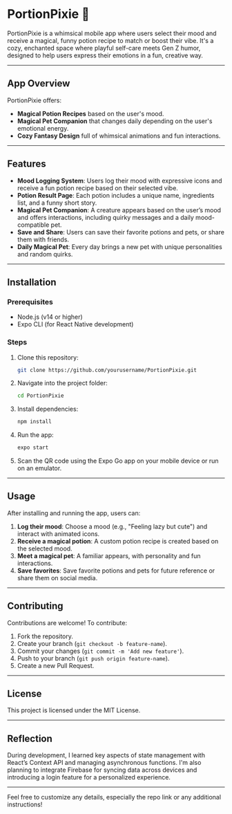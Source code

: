 # PortionPixie 🌟

PortionPixie is a whimsical mobile app where users select their mood and receive a magical, funny potion recipe to match or boost their vibe. It's a cozy, enchanted space where playful self-care meets Gen Z humor, designed to help users express their emotions in a fun, creative way.

---

## App Overview

PortionPixie offers:

- **Magical Potion Recipes** based on the user's mood.
- **Magical Pet Companion** that changes daily depending on the user's emotional energy.
- **Cozy Fantasy Design** full of whimsical animations and fun interactions.

---

## Features

- **Mood Logging System**: Users log their mood with expressive icons and receive a fun potion recipe based on their selected vibe.
- **Potion Result Page**: Each potion includes a unique name, ingredients list, and a funny short story.
- **Magical Pet Companion**: A creature appears based on the user’s mood and offers interactions, including quirky messages and a daily mood-compatible pet.
- **Save and Share**: Users can save their favorite potions and pets, or share them with friends.
- **Daily Magical Pet**: Every day brings a new pet with unique personalities and random quirks.

---

## Installation

### Prerequisites
- Node.js (v14 or higher)
- Expo CLI (for React Native development)

### Steps

1. Clone this repository:

   ```bash
   git clone https://github.com/yourusername/PortionPixie.git
   ```

2. Navigate into the project folder:

   ```bash
   cd PortionPixie
   ```

3. Install dependencies:

   ```bash
   npm install
   ```

4. Run the app:

   ```bash
   expo start
   ```

5. Scan the QR code using the Expo Go app on your mobile device or run on an emulator.

---

## Usage

After installing and running the app, users can:

1. **Log their mood**: Choose a mood (e.g., "Feeling lazy but cute") and interact with animated icons.
2. **Receive a magical potion**: A custom potion recipe is created based on the selected mood.
3. **Meet a magical pet**: A familiar appears, with personality and fun interactions.
4. **Save favorites**: Save favorite potions and pets for future reference or share them on social media.

---

## Contributing

Contributions are welcome! To contribute:

1. Fork the repository.
2. Create your branch (`git checkout -b feature-name`).
3. Commit your changes (`git commit -m 'Add new feature'`).
4. Push to your branch (`git push origin feature-name`).
5. Create a new Pull Request.

---

## License

This project is licensed under the MIT License.

---

## Reflection

During development, I learned key aspects of state management with React’s Context API and managing asynchronous functions. I'm also planning to integrate Firebase for syncing data across devices and introducing a login feature for a personalized experience.

---

Feel free to customize any details, especially the repo link or any additional instructions!
